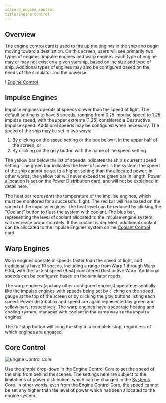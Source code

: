 ```yaml
---
id:card_engine_control
title:Engine Control
---
```


## Overview

The engine control card is used to fire up the engines in the ship and begin moving toward a destination. On this screen, users will see primarily two types of engines: impulse engines and warp engines. Each type of engine may or may not exist on a given starship, based on the size and type of ship. Additional types of engines may also be configured based on the needs of the simulator and the universe.

! [Engine Control](/docs/card_engineControl.jpg)

## Impulse Engines

Impulse engines operate at speeds slower than the speed of light. The default setting is to have 5 speeds, ranging from 0.25 impulse speed to 1.25 impulse speed, with the upper extreme (1.25) considered a Destructive Impulse speed. Additional speeds may be configured when necessary. The speed of the ship may be set in two ways:

1) By clicking on the speed setting or the box below it in the upper half of the screen, or
2) By clicking on the gray button with the name of the speed setting.

The yellow bar below the list of speeds indicates the ship's current speed setting. The green bar indicates the level of power in the system; the speed of the ship cannot be set to a higher setting than the allocated power; in other words, the yellow bar will never exceed the green bar in length. Power allocation is set on the Power Distribution card, and will not be explained in detail here.

The heat bar represents the temperature of the impulse engines, which must be monitored for a successful flight. The red bar will rise based on the speed of the impulse engines. The heat level can be reduced by clicking the "Coolant" button to flush the system with coolant. The blue bar, representing the level of coolant allocated to the impulse engine system, will decrease proportionately. If the coolant is depleted, additional coolant can be allocated to the Impulse Engines system on the [Coolant Control](/docs/card_coolant_control.html) card.

## Warp Engines

Warp engines operate at speeds faster than the speed of light, and traditionally have 10 speeds, including a range from Warp 1 through Warp 9.54, with the fastest speed (9.54) considered Destructive Warp. Additional speeds can be configured based on the simulator needs.

The warp engines (and any other configured engines) operate essentially like the impulse engines, with speeds being set by clicking on the speed gauge at the top of the screen or by clicking the gray buttons listing each speed. Power distribution and speed are again represented by green and yellow bars, respectively. The warp engines have a separate heating and cooling system, managed with coolant in the same way as the impulse engines.

The full stop button will bring the ship to a complete stop, regardless of which engines are engaged.

## Core Control

![Engine Control Core](/docs/core_engineControl.jpg)

Use the simple drop-down in the Engine Control Core to set the speed of the ship from behind the scenes. The settings here are subject to the limitations of power distribution, which can be changed in the [Systems Core](#). In other words, even from the Engine Control Core, the speed cannot be set any higher than the level of power which has been allocated to the engine system.
